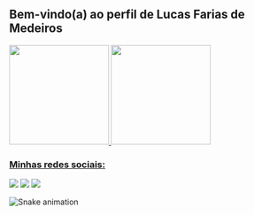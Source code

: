 
## Bem-vindo(a) ao perfil de Lucas Farias de Medeiros

 <div>
   <a href="https://github.com/LucasFM10">
   <img height="180em" src="https://github-readme-stats.vercel.app/api?username=LucasFM10&show_icons=true&theme=radical&include_all_commits=true&count_private=true"/>
   <img height="180em" src="https://github-readme-stats.vercel.app/api/top-langs/?username=LucasFM10&layout=compact&langs_count=6&theme=radical"/>
 
 <br>
 
  ### Minhas redes sociais:
 
<div> 
  <a href="https://instagram.com/lucasf_medeiros" target="_blank"><img src="https://img.shields.io/badge/-Instagram-%23E4405F?style=for-the-badge&logo=instagram&logoColor=white" target="_blank"></a>
  <a href = "mailto:lucasfm.py@gmail.com"><img src="https://img.shields.io/badge/-Gmail-%23333?style=for-the-badge&logo=gmail&logoColor=white" target="_blank"></a>
  <a href="https://www.linkedin.com/in/lucasfm10/" target="_blank"><img src="https://img.shields.io/badge/-LinkedIn-%230077B5?style=for-the-badge&logo=linkedin&logoColor=white" target="_blank"></a> 
 
  ![Snake animation](https://github.com/LucasFM10/LucasFM10/blob/output/github-contribution-grid-snake.svg)

</div>
